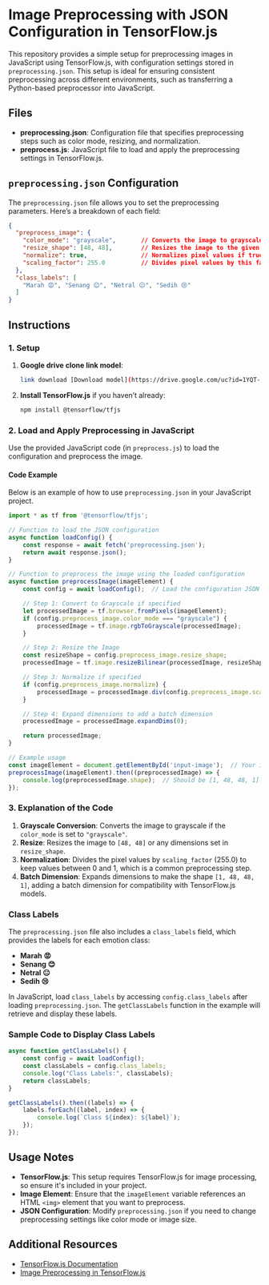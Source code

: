 # Image Preprocessing with JSON Configuration in TensorFlow.js

This repository provides a simple setup for preprocessing images in JavaScript using TensorFlow.js, with configuration settings stored in `preprocessing.json`. This setup is ideal for ensuring consistent preprocessing across different environments, such as transferring a Python-based preprocessor into JavaScript.

## Files

- **preprocessing.json**: Configuration file that specifies preprocessing steps such as color mode, resizing, and normalization.
- **preprocess.js**: JavaScript file to load and apply the preprocessing settings in TensorFlow.js.

## `preprocessing.json` Configuration

The `preprocessing.json` file allows you to set the preprocessing parameters. Here’s a breakdown of each field:

```json
{
  "preprocess_image": {
    "color_mode": "grayscale",       // Converts the image to grayscale if set to "grayscale"
    "resize_shape": [48, 48],        // Resizes the image to the given width and height
    "normalize": true,               // Normalizes pixel values if true
    "scaling_factor": 255.0          // Divides pixel values by this factor during normalization
  },
  "class_labels": [
    "Marah 😡", "Senang 😊", "Netral 😐", "Sedih 😢"
  ]
}
```

## Instructions

### 1. Setup

1. **Google drive clone link model**:
   ```bash
   link download [Download model](https://drive.google.com/uc?id=1YQT-g3gAZqWS1dRwumvZKiFsREsmxr-J)
   ```

2. **Install TensorFlow.js** if you haven’t already:
   ```bash
   npm install @tensorflow/tfjs
   ```

### 2. Load and Apply Preprocessing in JavaScript

Use the provided JavaScript code (in `preprocess.js`) to load the configuration and preprocess the image.

#### Code Example

Below is an example of how to use `preprocessing.json` in your JavaScript project.

```javascript
import * as tf from '@tensorflow/tfjs';

// Function to load the JSON configuration
async function loadConfig() {
    const response = await fetch('preprocessing.json');
    return await response.json();
}

// Function to preprocess the image using the loaded configuration
async function preprocessImage(imageElement) {
    const config = await loadConfig();  // Load the configuration JSON

    // Step 1: Convert to Grayscale if specified
    let processedImage = tf.browser.fromPixels(imageElement);
    if (config.preprocess_image.color_mode === "grayscale") {
        processedImage = tf.image.rgbToGrayscale(processedImage);
    }

    // Step 2: Resize the Image
    const resizeShape = config.preprocess_image.resize_shape;
    processedImage = tf.image.resizeBilinear(processedImage, resizeShape);

    // Step 3: Normalize if specified
    if (config.preprocess_image.normalize) {
        processedImage = processedImage.div(config.preprocess_image.scaling_factor);
    }

    // Step 4: Expand dimensions to add a batch dimension
    processedImage = processedImage.expandDims(0);

    return processedImage;
}

// Example usage
const imageElement = document.getElementById('input-image');  // Your image element
preprocessImage(imageElement).then((preprocessedImage) => {
    console.log(preprocessedImage.shape);  // Should be [1, 48, 48, 1] if grayscale and resized
});
```

### 3. Explanation of the Code

1. **Grayscale Conversion**: Converts the image to grayscale if the `color_mode` is set to `"grayscale"`.
2. **Resize**: Resizes the image to `[48, 48]` or any dimensions set in `resize_shape`.
3. **Normalization**: Divides the pixel values by `scaling_factor` (255.0) to keep values between 0 and 1, which is a common preprocessing step.
4. **Batch Dimension**: Expands dimensions to make the shape `[1, 48, 48, 1]`, adding a batch dimension for compatibility with TensorFlow.js models.

### Class Labels

The `preprocessing.json` file also includes a `class_labels` field, which provides the labels for each emotion class:
- **Marah 😡**
- **Senang 😊**
- **Netral 😐**
- **Sedih 😢**

In JavaScript, load `class_labels` by accessing `config.class_labels` after loading `preprocessing.json`. The `getClassLabels` function in the example will retrieve and display these labels.

### Sample Code to Display Class Labels

```javascript
async function getClassLabels() {
    const config = await loadConfig();
    const classLabels = config.class_labels;
    console.log("Class Labels:", classLabels);
    return classLabels;
}

getClassLabels().then((labels) => {
    labels.forEach((label, index) => {
        console.log(`Class ${index}: ${label}`);
    });
});
```

## Usage Notes

- **TensorFlow.js**: This setup requires TensorFlow.js for image processing, so ensure it's included in your project.
- **Image Element**: Ensure that the `imageElement` variable references an HTML `<img>` element that you want to preprocess.
- **JSON Configuration**: Modify `preprocessing.json` if you need to change preprocessing settings like color mode or image size.

## Additional Resources

- [TensorFlow.js Documentation](https://js.tensorflow.org/api/latest/)
- [Image Preprocessing in TensorFlow.js](https://www.tensorflow.org/js/guide)